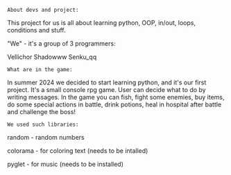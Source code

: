     About devs and project:

  This project for us is all about learning python, OOP, in/out, loops, conditions and stuff.

"We" - it's a group of 3 programmers:

Vellichor
Shadowww
Senku_qq

    What are in the game:
  In summer 2024 we decided to start learning python, and it's our first project.
It's a small console rpg game. User can decide what to do by writing messages. In the game you can fish, fight some enemies, buy items, do some special actions in battle, drink potions, heal in hospital after battle and challenge the boss!

    We used such libraries:
random - random numbers

colorama - for coloring text (needs to be intalled)

pyglet - for music (needs to be installed)